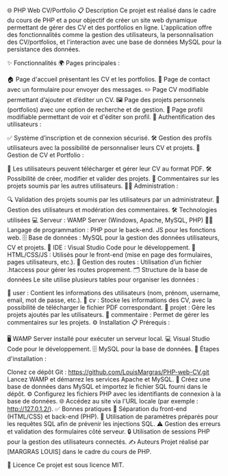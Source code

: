 🌐 PHP Web CV/Portfolio
📋 Description
Ce projet est réalisé dans le cadre du cours de PHP et a pour objectif de créer un site web dynamique permettant de gérer des CV et des portfolios en ligne. L'application offre des fonctionnalités comme la gestion des utilisateurs, la personnalisation des CV/portfolios, et l'interaction avec une base de données MySQL pour la persistance des données.

✨ Fonctionnalités
🌍 Pages principales :

🏠 Page d'accueil présentant les CV et les portfolios.
📧 Page de contact avec un formulaire pour envoyer des messages.
✏️ Page CV modifiable permettant d’ajouter et d’éditer un CV.
🖼️ Page des projets personnels (portfolios) avec une option de recherche et de gestion.
👤 Page profil modifiable permettant de voir et d'éditer son profil.
🔐 Authentification des utilisateurs :

✅ Système d’inscription et de connexion sécurisé.
🛠️ Gestion des profils utilisateurs avec la possibilité de personnaliser leurs CV et projets.
📄 Gestion de CV et Portfolio :

📂 Les utilisateurs peuvent télécharger et gérer leur CV au format PDF.
🛠️ Possibilité de créer, modifier et valider des projets.
💬 Commentaires sur les projets soumis par les autres utilisateurs.
👨‍💼 Administration :

🔍 Validation des projets soumis par les utilisateurs par un administrateur.
👥 Gestion des utilisateurs et modération des commentaires.
🛠️ Technologies utilisées
💻 Serveur : WAMP Server (Windows, Apache, MySQL, PHP)
👨‍💻 Langage de programmation : PHP pour le back-end. JS pour les fonctions web.
🗄️ Base de données : MySQL pour la gestion des données utilisateurs, CV et projets.
📝 IDE : Visual Studio Code pour le développement.
🎨 HTML/CSS/JS : Utilisés pour le front-end (mise en page des formulaires, pages utilisateurs, etc.).
🔀 Gestion des routes : Utilisation d’un fichier .htaccess pour gérer les routes proprement.
🗂️ Structure de la base de données
Le site utilise plusieurs tables pour organiser les données :

👤 user : Contient les informations des utilisateurs (nom, prénom, username, email, mot de passe, etc.).
📑 cv : Stocke les informations des CV, avec la possibilité de télécharger le fichier PDF correspondant.
💼 projet : Gère les projets ajoutés par les utilisateurs.
💬 commentaire : Permet de gérer les commentaires sur les projets.
⚙️ Installation
📋 Prérequis :

🖥️ WAMP Server installé pour exécuter un serveur local.
💻 Visual Studio Code pour le développement.
🗄️ MySQL pour la base de données.
🚀 Étapes d'installation :

Clonez ce dépôt Git : https://github.com/LouisMargras/PHP-web-CV.git
Lancez WAMP et démarrez les services Apache et MySQL.
📂 Créez une base de données dans MySQL et importez le fichier SQL fourni dans le dépôt.
⚙️ Configurez les fichiers PHP avec les identifiants de connexion à la base de données.
🌐 Accédez au site via l'URL locale (par exemple : http://127.0.1.2/).
✅ Bonnes pratiques
🚧 Séparation du front-end (HTML/CSS) et back-end (PHP).
🔐 Utilisation de paramètres préparés pour les requêtes SQL afin de prévenir les injections SQL.
⚠️ Gestion des erreurs et validation des formulaires côté serveur.
🔒 Utilisation de sessions PHP pour la gestion des utilisateurs connectés.
✍️ Auteurs
Projet réalisé par [MARGRAS LOUIS] dans le cadre du cours de PHP.

📄 Licence
Ce projet est sous licence MIT.
